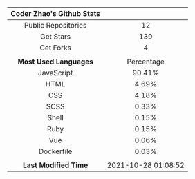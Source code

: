 | **Coder Zhao's Github Stats** | |
|:-:|:-:|
| Public Repositories | 12 |
| Get Stars | 139 |
| Get Forks | 4 |
| | |
| **Most Used Languages** | Percentage |
| JavaScript | 90.41% |
| HTML | 4.69% |
| CSS | 4.18% |
| SCSS | 0.33% |
| Shell | 0.15% |
| Ruby | 0.15% |
| Vue | 0.06% |
| Dockerfile | 0.03% |
| | |
| **Last Modified Time** | 2021-10-28 01:08:52 |